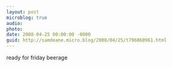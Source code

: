 ```yaml
---
layout: post
microblog: true
audio: 
photo: 
date: 2008-04-25 00:00:00 -0000
guid: http://samdeane.micro.blog/2008/04/25/t796860961.html
---
```

ready for friday beerage
